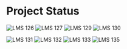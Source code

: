 # Project Status

![LMS 126][lms_126]
![LMS 127][lms_127]
![LMS 129][lms_129]
![LMS 130][lms_130]

![LMS 131][lms_131]
![LMS 132][lms_132]
![LMS 133][lms_133]
![LMS 135][lms_135]

<!-- Change REPO_NAME for the name of your repository -->
[lms_126]: https://byob.yarr.is/linero-tech/REPO_NAME/module_126
[lms_127]: https://byob.yarr.is/linero-tech/REPO_NAME/module_127
[lms_129]: https://byob.yarr.is/linero-tech/REPO_NAME/module_129
[lms_130]: https://byob.yarr.is/linero-tech/REPO_NAME/module_130
[lms_131]: https://byob.yarr.is/linero-tech/REPO_NAME/module_131
[lms_132]: https://byob.yarr.is/linero-tech/REPO_NAME/module_132
[lms_133]: https://byob.yarr.is/linero-tech/REPO_NAME/module_133
[lms_135]: https://byob.yarr.is/linero-tech/REPO_NAME/module_135